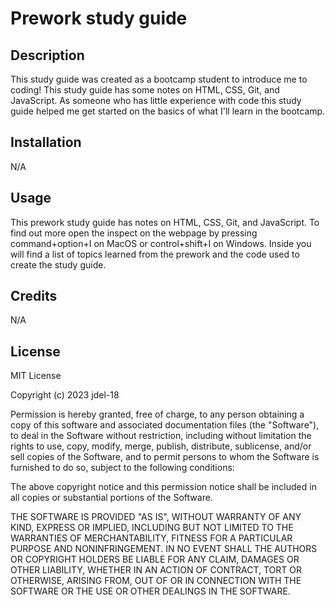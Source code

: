 # Prework study guide

## Description

This study guide was created as a bootcamp student to introduce me to coding! This study guide has some notes on HTML, CSS, Git, and JavaScript. As someone who has little experience with code this study guide helped me get started on the basics of what I'll learn in the bootcamp. 

## Installation

N/A

## Usage

This prework study guide has notes on HTML, CSS, Git, and JavaScript. To find out more open the inspect on the webpage by pressing command+option+I on MacOS or control+shift+I on Windows. Inside you will find a list of topics learned from the prework and the code used to create the study guide.

## Credits

N/A

## License

MIT License

Copyright (c) 2023 jdel-18

Permission is hereby granted, free of charge, to any person obtaining a copy
of this software and associated documentation files (the "Software"), to deal
in the Software without restriction, including without limitation the rights
to use, copy, modify, merge, publish, distribute, sublicense, and/or sell
copies of the Software, and to permit persons to whom the Software is
furnished to do so, subject to the following conditions:

The above copyright notice and this permission notice shall be included in all
copies or substantial portions of the Software.

THE SOFTWARE IS PROVIDED "AS IS", WITHOUT WARRANTY OF ANY KIND, EXPRESS OR
IMPLIED, INCLUDING BUT NOT LIMITED TO THE WARRANTIES OF MERCHANTABILITY,
FITNESS FOR A PARTICULAR PURPOSE AND NONINFRINGEMENT. IN NO EVENT SHALL THE
AUTHORS OR COPYRIGHT HOLDERS BE LIABLE FOR ANY CLAIM, DAMAGES OR OTHER
LIABILITY, WHETHER IN AN ACTION OF CONTRACT, TORT OR OTHERWISE, ARISING FROM,
OUT OF OR IN CONNECTION WITH THE SOFTWARE OR THE USE OR OTHER DEALINGS IN THE
SOFTWARE.
